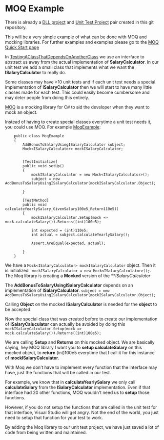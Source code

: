 # MOQ Example

There is already a [DLL project](./SourceCode/ExampleDLLUsingMoqForMocking) and [Unit Test Project](./SourceCode/ExampleDLLUsingMoqForMockingUnitTest) 
pair created in this git repository. 

This will be a very simple example of what can be done with MOQ and mocking libraries.
For further examples and examples please go to the [MOQ Quick Start page](https://github.com/Moq/moq4/wiki/Quickstart)

In [TestingAClassThatDependsOnAnotherClass](./TestingAClassThatDependsOnAnotherClass.md) we use an interface to abstract us 
away from the actual implementation of **SalaryCalculator**. In our unit test we add a small class that implements what we 
want the **ISalaryCalculator** to really do.

Some classes may have >10 unit tests and if each unit test needs a special implementation of **ISalaryCalculator**
then we will start to have many little classes made for each test. This could easily become cumbersome and may
deter people from doing this entirely.

[MOQ](https://www.nuget.org/packages/moq/) is a mocking library for C# to aid the developer when they want to mock an object.

Instead of having to create special classes everytime a unit test needs it, you could use MOQ. 
For example [MoqExample](./SourceCode/ExampleDLLUsingMoqForMockingUnitTest/MoqExample.cs):

```[TestClass]
    public class MoqExample
    {
        AddBonusToSalaryUsingISalaryCalculator subject;
        Mock<ISalaryCalculator> mockISalaryCalculator;


        [TestInitialize]
        public void setUp()
        {
            mockISalaryCalculator = new Mock<ISalaryCalculator>();
            subject = new AddBonusToSalaryUsingISalaryCalculator(mockISalaryCalculator.Object);

        }

        [TestMethod]
        public void calculateYearlySalary_GivenSalary100e5_Return110e5()
        {
            mockISalaryCalculator.Setup(mock => mock.calculateSalary()).Returns((int)100e5);

            int expected = (int)110e5;
            int actual = subject.calculateYearlySalary();

            Assert.AreEqual(expected, actual);

        }
    }
```

We have a ```Mock<ISalaryCalculator> mockISalaryCalculator``` object.
Then it is initialized ``` mockISalaryCalculator = new Mock<ISalaryCalculator>();```.
The Moq library is creating a **Mocked** version of the ***ISalaryCalculator*

The **AddBonusToSalaryUsingISalaryCalculator** depends on an implementation of **ISalaryCalculator**.
```subject = new AddBonusToSalaryUsingISalaryCalculator(mockISalaryCalculator.Object);```

Calling **Object** on the mocked **ISalaryCalculator** is needed for the **object** to be accepted.


Now the special class that was created before to create our implementation of **ISalaryCaluculator** can actually be 
avoided by doing this ```mockISalaryCalculator.Setup(mock => mock.calculateSalary()).Returns((int)100e5);```

We are calling **Setup** and **Returns** on this mocked object.
We are basically saying, hey MOQ library I want you to **setup calculateSalary** on this mocked object, to **return** (int)100e5
everytime that I call it for this instance of **mockISalaryCalculator**.

With Moq we don't have to implement every function that the interface may have, just the functions that will be called in our test.

For example, we know that in **calculateYearlySalary** we only call **calculateSalary** from the **ISalaryCalculator** implementation.
Even if that interface had 20 other functions, MOQ wouldn't need us to **setup** those functions.

However, if you do not setup the functions that are called in the unit test for that interface, Visual Studio will get angry.
Not the end of the world, you just need to setup that function for your test to work.

By adding the Moq library to our unit test project, we have just saved a lot of code from being written and maintained.
